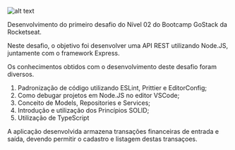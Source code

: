 ![alt text](https://camo.githubusercontent.com/d25397e9df01fe7882dcc1cbc96bdf052ffd7d0c/68747470733a2f2f73746f726167652e676f6f676c65617069732e636f6d2f676f6c64656e2d77696e642f626f6f7463616d702d676f737461636b2f6865616465722d6465736166696f732e706e67)

Desenvolvimento do primeiro desafio do Nível 02 do Bootcamp GoStack da Rocketseat.

Neste desafio, o objetivo foi desenvolver uma API REST utilizando Node.JS, juntamente com o framework Express.

Os conhecimentos obtidos com o desenvolvimento deste desafio foram diversos.
1. Padronização de código utilizando ESLint, Prittier e EditorConfig;
2. Como debugar projetos em Node.JS no editor VSCode;
3. Conceito de Models, Repositories e Services;
4. Introdução e utilização dos Princípios SOLID;
5. Utilização de TypeScript

A aplicação desenvolvida armazena transações financeiras de entrada e saída, devendo permitir o cadastro e listagem destas transaçoes.


